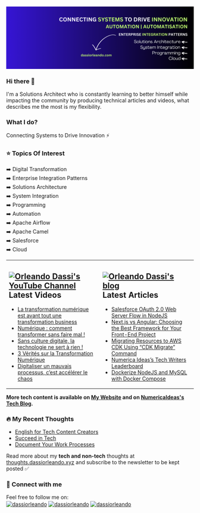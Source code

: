 <a href="https://dassiorleando.com" target="blank"><img align="center" src="my-github-banner.png" alt="Orléando Dassi's Banner" /></a>

### Hi there 👋
I'm a Solutions Architect who is constantly learning to better himself while impacting the community by producing technical articles and videos, what describes me the most is my flexibility.

### What I do?
Connecting Systems to Drive Innovation ⚡️

### ⭐ Topics Of Interest
➡️ Digital Transformation <br/>
➡️ Enterprise Integration Patterns <br/>
➡️ Solutions Architecture <br/>
➡️ System Integration <br/>
➡️ Programming <br/>
➡️ Automation <br/>
➡️ Apache Airflow <br/>
➡️ Apache Camel <br/>
➡️ Salesforce <br/>
➡️ Cloud <br/>

<!--
**dassiorleando/dassiorleando** is a ✨ _special_ ✨ repository because its `README.md` (this file) appears on your GitHub profile.

Here are some ideas to get you started:

- 🔭 I’m currently working on ...
- 🌱 I’m currently learning ...
- 👯 I’m looking to collaborate on ...
- 🤔 I’m looking for help with ...
- 💬 Ask me about ...
- 📫 How to reach me: ...
- 😄 Pronouns: ...
- ⚡ Fun fact: ...
-->

<table><tr><td valign="top" width="50%">

## <a href="https://www.youtube.com/@dassiorleando"><img src="https://raw.githubusercontent.com/rahuldkjain/github-profile-readme-generator/master/src/images/icons/Social/youtube.svg" title="Orleando Dassi's YouTube Channel" alt="Orleando Dassi's YouTube Channel" width="30"/> </a>   Latest Videos
 
<!-- YOUTUBE-VIDEOS-LIST:START -->
- [La transformation numérique est avant tout une transformation business](https://www.youtube.com/watch?v=VuIJnzJ5zYY)
- [Numérique : comment transformer sans faire mal !](https://www.youtube.com/watch?v=7plJ0qnVZrk)
- [Sans culture digitale, la technologie ne sert à rien !](https://www.youtube.com/watch?v=pNmIM-tokXk)
- [3 Vérités sur la Transformation Numérique](https://www.youtube.com/watch?v=ivm2G1bXVHY)
- [Digitaliser un mauvais processus, c’est accélérer le chaos](https://www.youtube.com/watch?v=i7QQ9x5RXxw)
<!-- YOUTUBE-VIDEOS-LIST:END -->
 
</td><td valign="top" width="50%">

## <a href="https://dassiorleando.com/blog/"><img src="https://avatars.githubusercontent.com/u/84835921?s=48&v=4" title="Orleando Dassi's blog" alt="Orleando Dassi's blog" width="25"/></a>   Latest Articles
<!-- TECH-POSTS-LIST:START -->
- [Salesforce OAuth 2.0 Web Server Flow in NodeJS](https://dassiorleando.com/salesforce-oauth2-web-server-flow/)
- [Next.js vs Angular: Choosing the Best Framework for Your Front-End Project](https://dassiorleando.com/next-js-vs-angular-choosing-the-best-framework-for-your-front-end-project/)
- [Migrating Resources to AWS CDK Using “CDK Migrate” Command](https://dassiorleando.com/aws-cdk-migrate/)
- [Numerica Ideas’s Tech Writers Leaderboard](https://dassiorleando.com/tech-writers-leaderboard/)
- [Dockerize NodeJS and MySQL with Docker Compose](https://dassiorleando.com/docker-compose-nodejs-mysql/)
<!-- TECH-POSTS-LIST:END -->

</td></tr></table>

**More tech content is available on [My Website](https://dassiorleando.com/blog/) and on [NumericaIdeas's Tech Blog](https://numericaideas.com/blog).**

### 🔥 My Recent Thoughts
<!-- MY-THOUGHTS-LIST:START -->
- [English for Tech Content Creators](https://thoughts.dassiorleando.xyz/english-tech-content-creators/)
- [Succeed in Tech](https://thoughts.dassiorleando.xyz/succeed-in-tech/)
- [Document Your Work Processes](https://thoughts.dassiorleando.xyz/document-your-work-processes/)
<!-- MY-THOUGHTS-LIST:END -->

Read more about my **tech and non-tech** thoughts at [thoughts.dassiorleando.xyz](https://thoughts.dassiorleando.xyz) and subscribe to the newsletter to be kept posted ✅

### 👥 Connect with me
Feel free to follow me on: <br/>
<a href="https://twitter.com/dassiorleando" target="blank"><img align="center" src="https://raw.githubusercontent.com/rahuldkjain/github-profile-readme-generator/master/src/images/icons/Social/twitter.svg" alt="dassiorleando" height="30" width="40" /></a>
<a href="https://www.linkedin.com/in/dassi-orleando-257b04ab" target="blank"><img align="center" src="https://raw.githubusercontent.com/rahuldkjain/github-profile-readme-generator/master/src/images/icons/Social/linked-in-alt.svg" alt="dassiorleando" height="30" width="40" /></a>
<a href="https://stackoverflow.com/users/4004167" target="blank"><img align="center" src="https://raw.githubusercontent.com/rahuldkjain/github-profile-readme-generator/master/src/images/icons/Social/stack-overflow.svg" alt="dassiorleando" height="30" width="40" /></a>
